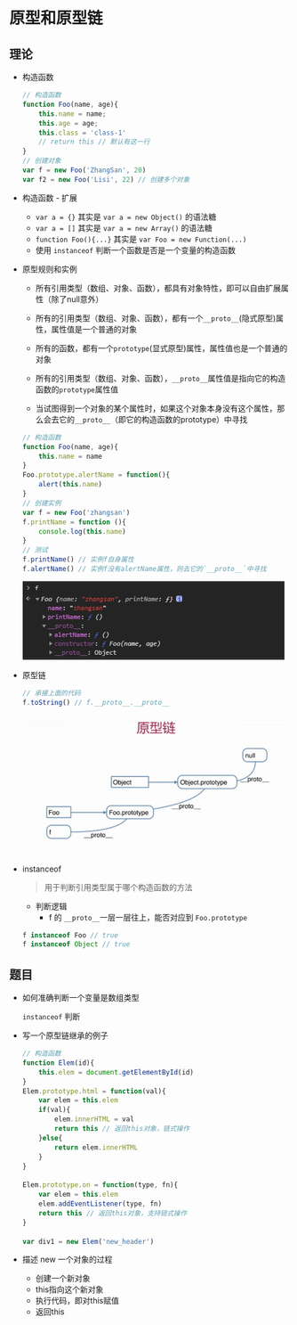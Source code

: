 # 原型和原型链

## 理论

* 构造函数

	```JavaScript
	// 构造函数
	function Foo(name, age){
		this.name = name;
		this.age = age;
		this.class = 'class-1'
		// return this // 默认有这一行
	}
	// 创建对象
	var f = new Foo('ZhangSan', 20)
	var f2 = new Foo('Lisi', 22) // 创建多个对象
	```

* 构造函数 - 扩展
	
	* `var a = {}` 其实是 `var a = new Object()` 的语法糖
	* `var a = []` 其实是 `var a = new Array()` 的语法糖 
	* `function Foo(){...}` 其实是 `var Foo = new Function(...)`
	* 使用 `instanceof` 判断一个函数是否是一个变量的构造函数

* 原型规则和实例
		
	* 所有引用类型（数组、对象、函数），都具有对象特性，即可以自由扩展属性（除了null意外）
	
	* 所有的引用类型（数组、对象、函数），都有一个`__proto__`(隐式原型)属性，属性值是一个普通的对象
	
	* 所有的函数，都有一个`prototype`(显式原型)属性，属性值也是一个普通的对象
	
	* 所有的引用类型（数组、对象、函数），`__proto__`属性值是指向它的构造函数的`prototype`属性值
	
	* 当试图得到一个对象的某个属性时，如果这个对象本身没有这个属性，那么会去它的`__proto__`（即它的构造函数的prototype）中寻找	

	```JavaScript
	// 构造函数
	function Foo(name, age){
		this.name = name
	}
	Foo.prototype.alertName = function(){
		alert(this.name)
	}
	// 创建实例
	var f = new Foo('zhangsan')
	f.printName = function (){
		console.log(this.name)
	}
	// 测试
	f.printName() // 实例f自身属性
	f.alertName() // 实例f没有alertName属性，则去它的`__proto__`中寻找
	```
	<img src="./img/prototype.jpg">
	
* 原型链

	```JavaScript
	// 承接上面的代码
	f.toString() // f.__proto__.__proto__
	```

	<img src="./img/__proto__.jpg">

* instanceof

	> 用于判断引用类型属于哪个构造函数的方法
	
	* 判断逻辑
		* f 的 `__proto__`一层一层往上，能否对应到 `Foo.prototype`
		
	```JavaScript
	f instanceof Foo // true
	f instanceof Object // true
	```

## 题目

* 如何准确判断一个变量是数组类型

	`instanceof` 判断

* 写一个原型链继承的例子
	
	```JavaScript
	// 构造函数
	function Elem(id){
		this.elem = document.getElementById(id)
	}
	Elem.prototype.html = function(val){
		var elem = this.elem
		if(val){
			elem.innerHTML = val
			return this // 返回this对象，链式操作
		}else{
			return elem.innerHTML
		}
	}
	
	Elem.prototype.on = function(type, fn){
		var elem = this.elem
		elem.addEventListener(type, fn)
		return this // 返回this对象，支持链式操作
	}
	
	var div1 = new Elem('new_header')
	```

* 描述 new 一个对象的过程

	* 创建一个新对象
	* this指向这个新对象
	* 执行代码，即对this赋值
	* 返回this